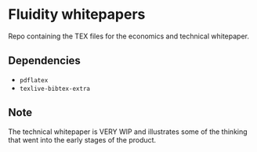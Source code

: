 
# Fluidity whitepapers

Repo containing the TEX files for the economics and technical whitepaper.

## Dependencies

- `pdflatex`
- `texlive-bibtex-extra`

## Note

The technical whitepaper is VERY WIP and illustrates some of the thinking
that went into the early stages of the product.
